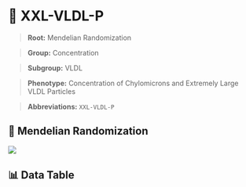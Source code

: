 # 🧪 XXL-VLDL-P

> **Root:** Mendelian Randomization

> **Group:** Concentration  

> **Subgroup:** VLDL

> **Phenotype:** Concentration of Chylomicrons and Extremely Large VLDL Particles  

> **Abbreviations:** `XXL-VLDL-P`

## 🧬 Mendelian Randomization  

<img src="/MR/Figures/Inverse/XXLhengxianVLDLhengxianP.png"/>


## 📊 Data Table


<CsvTableMRI src="/MR_Data/Inverse/XXLhengxianVLDLhengxianP.csv"/>
